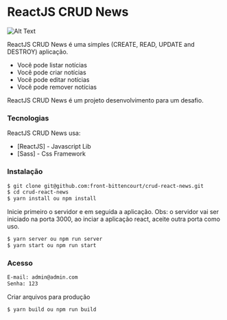 # ReactJS CRUD News

![Alt Text](https://media.giphy.com/media/VeMVNHJOuPOmqpA9sb/giphy.gif)

ReactJS CRUD News é uma simples (CREATE, READ, UPDATE and DESTROY) aplicação.
  - Você pode listar notícias
  - Você pode criar notícias
  - Você pode editar notícias
  - Você pode remover notícias

ReactJS CRUD News é um projeto desenvolvimento para um desafio.

### Tecnologias

ReactJS CRUD News usa:

* [ReactJS] - Javascript Lib
* [Sass] - Css Framework

### Instalação

```sh
$ git clone git@github.com:front-bittencourt/crud-react-news.git
$ cd crud-react-news
$ yarn install ou npm install
```

Inicie primeiro o servidor e em seguida a aplicação.
Obs: o servidor vai ser iniciado na porta 3000, ao inciar a aplicação react, aceite outra porta como uso.

```sh
$ yarn server ou npm run server
$ yarn start ou npm run start
```
### Acesso

```sh
E-mail: admin@admin.com
Senha: 123
```

Criar arquivos para produção

```sh
$ yarn build ou npm run build
```
